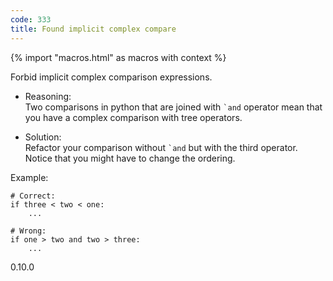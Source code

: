 ```yaml
---
code: 333
title: Found implicit complex compare
---
```


{% import "macros.html" as macros with context %}

Forbid implicit complex comparison expressions.

  - Reasoning:  
    Two comparisons in python that are joined with `` `and `` operator
    mean that you have a complex comparison with tree operators.

  - Solution:  
    Refactor your comparison without `` `and `` but with the third
    operator. Notice that you might have to change the ordering.

Example:

    # Correct:
    if three < two < one:
        ...
    
    # Wrong:
    if one > two and two > three:
        ...

<div class="versionadded">

0.10.0

</div>